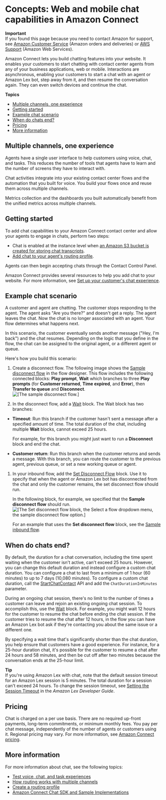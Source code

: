 # Concepts: Web and mobile chat capabilities in Amazon Connect<a name="web-and-mobile-chat"></a>

**Important**  
If you found this page because you need to contact Amazon for support, see [Amazon Customer Service](https://www.amazon.com/gp/help/customer/display.html) \(Amazon orders and deliveries\) or [AWS Support](http://aws.amazon.com/premiumsupport/) \(Amazon Web Services\)\.

Amazon Connect lets you build chatting features into your website\. It enables your customers to start chatting with contact center agents from any of your business applications, web or mobile\. Interactions are asynchronous, enabling your customers to start a chat with an agent or Amazon Lex bot, step away from it, and then resume the conversation again\. They can even switch devices and continue the chat\.

**Topics**
+ [Multiple channels, one experience](#unified-experience-chat)
+ [Getting started](#enable-chat)
+ [Example chat scenario](#example-chat-scenario)
+ [When do chats end?](#when-do-chats-end)
+ [Pricing](#web-and-mobile-chat-pricing)
+ [More information](#chat-more-info)

## Multiple channels, one experience<a name="unified-experience-chat"></a>

Agents have a single user interface to help customers using voice, chat, and tasks\. This reduces the number of tools that agents have to learn and the number of screens they have to interact with\. 

Chat activities integrate into your existing contact center flows and the automation that you built for voice\. You build your flows once and reuse them across multiple channels\. 

Metrics collection and the dashboards you built automatically benefit from the unified metrics across multiple channels\.

## Getting started<a name="enable-chat"></a>

To add chat capabilities to your Amazon Connect contact center and allow your agents to engage in chats, perform two steps:
+ Chat is enabled at the instance level when [an Amazon S3 bucket is created for storing chat transcripts](amazon-connect-instances.md#get-started-data-storage)\.
+ [Add chat to your agent's routing profile](routing-profiles.md)\.

Agents can then begin accepting chats through the Contact Control Panel\.

Amazon Connect provides several resources to help you add chat to your website\. For more information, see [Set up your customer's chat experience](enable-chat-in-app.md)\.

## Example chat scenario<a name="example-chat-scenario"></a>

A customer and agent are chatting\. The customer stops responding to the agent\. The agent asks "Are you there?" and doesn't get a reply\. The agent leaves the chat\. Now the chat is no longer associated with an agent\. Your flow determines what happens next\. 

In this scenario, the customer eventually sends another message \("Hey, I'm back"\) and the chat resumes\. Depending on the logic that you define in the flow, the chat can be assigned to the original agent, or a different agent or queue\.

Here's how you build this scenario:

1. Create a disconnect flow\. The following image shows the [Sample disconnect flow](sample-disconnect.md) in the flow designer\. This flow includes the following connected blocks: **Play prompt**, **Wait** which branches to three **Play prompts** \(for **Customer returned**, **Time expired**, and **Error**\), then **Transfer to queue** and **Disconnect**\.  
![\[The sample disconnect flow.\]](http://docs.aws.amazon.com/connect/latest/adminguide/images/sample-disconnect-flow.png)

1.  In the disconnect flow, add a [Wait](wait.md) block\. The Wait block has two branches: 
   +  **Timeout**: Run this branch if the customer hasn't sent a message after a specified amount of time\. The total duration of the chat, including multiple **Wait** blocks, cannot exceed 25 hours\. 

      For example, for this branch you might just want to run a **Disconnect** block and end the chat\. 
   +  **Customer return**: Run this branch when the customer returns and sends a message\. With this branch, you can route the customer to the previous agent, previous queue, or set a new working queue or agent\. 

1.  In your inbound flow, add the [Set Disconnect Flow](set-disconnect-flow.md) block\. Use it to specify that when the agent or Amazon Lex bot has disconnected from the chat and only the customer remains, the set disconnect flow should run\. 

    In the following block, for example, we specified that the **Sample disconnect flow** should run\.   
![\[The Set disconnect flow block, the Select a flow dropdown menu, the sample disconnect flow option.\]](http://docs.aws.amazon.com/connect/latest/adminguide/images/set-disconnect-flow.png)

    For an example that uses the **Set disconnect flow** block, see the [Sample inbound flow](sample-inbound-flow.md)\. 

## When do chats end?<a name="when-do-chats-end"></a>

 By default, the duration for a chat conversation, including the time spent waiting when the customer isn't active, can't exceed 25 hours\. However, you can change this default duration and instead configure a custom chat duration\. You can configure a chat to last from a minimum of 1 hour \(60 minutes\) to up to 7 days \(10,080 minutes\)\. To configure a custom chat duration, call the [StartChatContact](https://docs.aws.amazon.com/connect/latest/APIReference/API_StartChatContact.html) API and add the `ChatDurationInMinutes` parameter\. 

During an ongoing chat session, there's no limit to the number of times a customer can leave and rejoin an existing ongoing chat session\. To accomplish this, use the [Wait](wait.md) block\. For example, you might wait 12 hours for the customer to resume the chat before ending the chat session\. If the customer tries to resume the chat after 12 hours, in the flow you can have an Amazon Lex bot ask if they're contacting you about the same issue or a different one\. 

By specifying a wait time that's significantly shorter than the chat duration, you help ensure that customers have a good experience\. For instance, for a 25\-hour duration chat, it's possible for the customer to resume a chat after 24 hours and 58 minutes, and then be cut off after two minutes because the conversation ends at the 25\-hour limit\.

**Tip**  
If you're using Amazon Lex with chat, note that the default session timeout for an Amazon Lex session is 5 minutes\. The total duration for a session can't exceed 24 hours\. To change the session timeout, see [Setting the Session Timeout](https://docs.aws.amazon.com/lex/latest/dg/context-mgmt.html#context-mgmt-session-timeoutg) in the *Amazon Lex Developer Guide*\. 

## Pricing<a name="web-and-mobile-chat-pricing"></a>

Chat is charged on a per use basis\. There are no required up\-front payments, long\-term commitments, or minimum monthly fees\. You pay per chat message, independently of the number of agents or customers using it\. Regional pricing may vary\. For more information, see [Amazon Connect pricing](http://aws.amazon.com/connect/pricing/)\. 

## More information<a name="chat-more-info"></a>

For more information about chat, see the following topics:
+  [Test voice, chat, and task experiences](chat-testing.md) 
+  [How routing works with multiple channels](about-routing.md#routing-profile-channels-works) 
+  [Create a routing profile](routing-profiles.md) 
+  [Amazon Connect Chat SDK and Sample Implementations](https://github.com/amazon-connect/amazon-connect-chat-ui-examples/) 